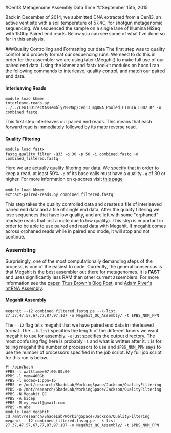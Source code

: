 #Cen13 Metagenome Assembly Data Time
##September 15th, 2015

Back in December of 2014, we submitted DNA extracted from a Cen13, an active vent site with a soil temperature of 57.4C, for shotgun metagenomic sequencing. We sequenced the sample on a single lane of Illumina HiSeq with 150bp Paired end reads. Below you can see some of what I've done so far in this analysis. 

###Quality Controlling and Formatting our data
The first step was to quality control and properly format our sequencing runs. We need to do this in order for the assembler we are using later (Megahit) to make full use of our paired end data. Using the khmer and fastx toolkit modules on hpcc I ran the following commands to interleave, quality control, and match our paired end data. 

#### Interleaving Reads
```
module load khmer
interleave-reads.py ../../Cen13DirectAssembly/BBMap/Cen13_mgDNA_Pooled_CTTGTA_L002_R* -o combined.fastq
```
This first step interleaves our paired end reads. This means that each forward read is immediately followed by its mate reverse read.

#### Quality Filtering
```
module load fastx
fastq_quality_filter -Q33 -q 30 -p 50 -i combined.fastq -o combined_filtered.fastq
```
Here we are actually quality filtering our data. We specify that in order to keep a read, at least 50% `-p` of its base calls must have a quality `-q` of 30 or higher. For more information on q-scores visit [this page](https://en.wikipedia.org/wiki/FASTQ_format)

#### 
```
module load khmer
extract-paired-reads.py combined_filtered.fastq
```
This step takes the quality controlled data and creates a file of interleaved paired end data and a file of single end data. After the quality filtering we lose sequences that have low quality, and are left with some "orphaned" reads(ie reads that lost a mate due to low quality). This step is important in order to be able to use paired end read data with Megahit. If megahit comes across orphaned reads while in paired end mode, it will stop and not continue.

### Assembling
Surprisingly, one of the most computationally demanding steps of the process, is one of the easiest to code. Currently, the general consensus is that Megahit is the best assembler out there for metagenomes. It is **FAST** and uses significantly less RAM than other current assemblers. For more information see the [paper](http://bioinformatics.oxfordjournals.org/cgi/pmidlookup?view=long&pmid=25609793), [Titus Brown's Blog Post](http://ivory.idyll.org/blog/2014-how-good-is-megahit.html), and [Adam River's mtRNA Assembly](http://tinyecology.com/assembling-metatranscriptomes-megahit/).  
#### Megahit Assembly
```  
megahit --12 combined_filtered.fastq.pe --k-list 27,37,47,57,67,77,87,97,107 -o Megahit_QC_Assembly/ -t $PBS_NUM_PPN
```

The `--12` flag tells megahit that we have paired end data in interleaved format. The `--k-list` specifies the length of the different kmers we want megahit to use for assembly. `-o` just specifies the output directory. The most confusing flag here is probably `-t` and what is written after it. `t` is for telling megahit the number of processors to use and `$PBS_NUM_PPN` says to use the number of processors specified in the job script. My full job script for this run is below. 
```
#! /bin/bash
#PBS -l walltime=07:00:00:00
#PBS -l mem=400Gb
#PBS -l nodes=1:ppn=16
#PBS -e /mnt/research/ShadeLab/WorkingSpace/Jackson/QualityFiltering
#PBS -o /mnt/research/ShadeLab/WorkingSpace/Jackson/QualityFiltering
#PBS -N Megahit_QC
#PBS -A bicep
#PBS -M my_email@gmail.com
#PBS -m abe
module load megahit
cd /mnt/research/ShadeLab/WorkingSpace/Jackson/QualityFiltering
megahit --12 combined_filtered.fastq.pe --k-list 27,37,47,57,67,77,87,97,107 -o Megahit_QC_Assembly/ -t $PBS_NUM_PPN   
```


